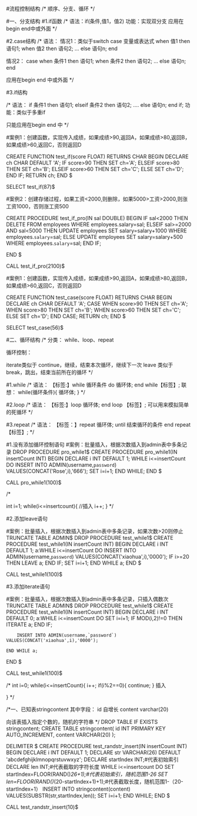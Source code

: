 #流程控制结构
/*
顺序、分支、循环
*/

#一、分支结构
#1.if函数
/*
语法：if(条件,值1，值2)
功能：实现双分支
应用在begin end中或外面
*/

#2.case结构
/*
语法：
情况1：类似于switch
case 变量或表达式
when 值1 then 语句1;
when 值2 then 语句2;
...
else 语句n;
end

情况2：
case
when 条件1 then 语句1;
when 条件2 then 语句2;
...
else 语句n;
end

应用在begin end 中或外面
*/

#3.if结构

/*
语法：
if 条件1 then 语句1;
elseif 条件2 then 语句2;
....
else 语句n;
end if;
功能：类似于多重if

只能应用在begin end 中
*/

#案例1：创建函数，实现传入成绩，如果成绩>90,返回A，如果成绩>80,返回B，如果成绩>60,返回C，否则返回D

CREATE FUNCTION test_if(score FLOAT) RETURNS CHAR
BEGIN
	DECLARE ch CHAR DEFAULT 'A';
	IF score>90 THEN SET ch='A';
	ELSEIF score>80 THEN SET ch='B';
	ELSEIF score>60 THEN SET ch='C';
	ELSE SET ch='D';
	END IF;
	RETURN ch;
END $

SELECT test_if(87)$

#案例2：创建存储过程，如果工资<2000,则删除，如果5000>工资>2000,则涨工资1000，否则涨工资500

CREATE PROCEDURE test_if_pro(IN sal DOUBLE)
BEGIN
	IF sal<2000 THEN DELETE FROM employees WHERE employees.salary=sal;
	ELSEIF sal>=2000 AND sal<5000 THEN UPDATE employees SET salary=salary+1000 WHERE employees.`salary`=sal;
	ELSE UPDATE employees SET salary=salary+500 WHERE employees.`salary`=sal;
	END IF;

END $

CALL test_if_pro(2100)$

#案例1：创建函数，实现传入成绩，如果成绩>90,返回A，如果成绩>80,返回B，如果成绩>60,返回C，否则返回D

CREATE FUNCTION test_case(score FLOAT) RETURNS CHAR
BEGIN
	DECLARE ch CHAR DEFAULT 'A';
	CASE
	WHEN score>90 THEN SET ch='A';
	WHEN score>80 THEN SET ch='B';
	WHEN score>60 THEN SET ch='C';
	ELSE SET ch='D';
	END CASE;
	RETURN ch;
END $

SELECT test_case(56)$

#二、循环结构
/*
分类：
while、loop、repeat

循环控制：

iterate类似于 continue，继续，结束本次循环，继续下一次
leave 类似于 break，跳出，结束当前所在的循环
*/

#1.while
/*
语法：
【标签:】while 循环条件 do
	循环体;
end while【标签】;
联想：
while(循环条件){
	循环体;
}
*/

#2.loop
/*
语法：
【标签:】loop
	循环体;
end loop 【标签】;
可以用来模拟简单的死循环
*/

#3.repeat
/*
语法：
【标签：】repeat
	循环体;
until 结束循环的条件
end repeat 【标签】;
*/

#1.没有添加循环控制语句
#案例：批量插入，根据次数插入到admin表中多条记录
DROP PROCEDURE pro_while1$
CREATE PROCEDURE pro_while1(IN insertCount INT)
BEGIN
	DECLARE i INT DEFAULT 1;
	WHILE i<=insertCount DO
		INSERT INTO ADMIN(username,`password`) VALUES(CONCAT('Rose',i),'666');
		SET i=i+1;
	END WHILE;
END $

CALL pro_while1(100)$

/*

int i=1;
while(i<=insertcount){
	//插入
	i++;
}
*/

#2.添加leave语句

#案例：批量插入，根据次数插入到admin表中多条记录，如果次数>20则停止
TRUNCATE TABLE ADMIN$
DROP PROCEDURE test_while1$
CREATE PROCEDURE test_while1(IN insertCount INT)
BEGIN
	DECLARE i INT DEFAULT 1;
	a:WHILE i<=insertCount DO
		INSERT INTO ADMIN(username,`password`) VALUES(CONCAT('xiaohua',i),'0000');
		IF i>=20 THEN LEAVE a;
		END IF;
		SET i=i+1;
	END WHILE a;
END $

CALL test_while1(100)$

#3.添加iterate语句

#案例：批量插入，根据次数插入到admin表中多条记录，只插入偶数次
TRUNCATE TABLE ADMIN$
DROP PROCEDURE test_while1$
CREATE PROCEDURE test_while1(IN insertCount INT)
BEGIN
	DECLARE i INT DEFAULT 0;
	a:WHILE i<=insertCount DO
		SET i=i+1;
		IF MOD(i,2)!=0 THEN ITERATE a;
		END IF;

		INSERT INTO ADMIN(username,`password`) VALUES(CONCAT('xiaohua',i),'0000');

	END WHILE a;
END $


CALL test_while1(100)$

/*
int i=0;
while(i<=insertCount){
	i++;
	if(i%2==0){
		continue;
	}
	插入

}
*/

/*一、已知表stringcontent
其中字段：
id 自增长
content varchar(20)

向该表插入指定个数的，随机的字符串
*/
DROP TABLE IF EXISTS stringcontent;
CREATE TABLE stringcontent(
	id INT PRIMARY KEY AUTO_INCREMENT,
	content VARCHAR(20)
);

DELIMITER $
CREATE PROCEDURE test_randstr_insert(IN insertCount INT)
BEGIN
	DECLARE i INT DEFAULT 1;
	DECLARE str VARCHAR(26) DEFAULT 'abcdefghijklmnopqrstuvwxyz';
	DECLARE startIndex INT;#代表初始索引
	DECLARE len INT;#代表截取的字符长度
	WHILE i<=insertcount DO
		SET startIndex=FLOOR(RAND()*26+1);#代表初始索引，随机范围1-26
		SET len=FLOOR(RAND()*(20-startIndex+1)+1);#代表截取长度，随机范围1-（20-startIndex+1）
		INSERT INTO stringcontent(content) VALUES(SUBSTR(str,startIndex,len));
		SET i=i+1;
	END WHILE;
END $

CALL test_randstr_insert(10)$
